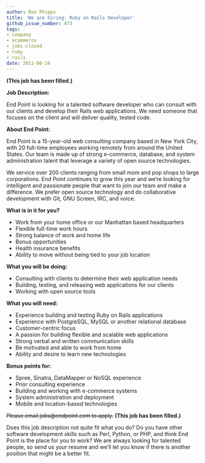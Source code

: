 ```yaml
---
author: Ron Phipps
title: 'We are hiring: Ruby on Rails Developer'
github_issue_number: 473
tags:
- company
- ecommerce
- jobs-closed
- ruby
- rails
date: 2011-06-24
---
```


**(This job has been filled.)**

**Job Description:**

End Point is looking for a talented software developer who can consult with our clients and develop their Rails web applications. We need someone that focuses on the client and will deliver quality, tested code.

**About End Point:**

End Point is a 15-year-old web consulting company based in New York City, with 20 full-time employees working remotely from around the United States. Our team is made up of strong e-commerce, database, and system administration talent that leverage a variety of open source technologies.

We service over 200 clients ranging from small mom and pop shops to large corporations. End Point continues to grow this year and we’re looking for intelligent and passionate people that want to join our team and make a difference. We prefer open source technology and do collaborative development with Git, GNU Screen, IRC, and voice.

**What is in it for you?**

- Work from your home office or our Manhattan based headquarters
- Flexible full-time work hours
- Strong balance of work and home life
- Bonus opportunities
- Health insurance benefits
- Ability to move without being tied to your job location

**What you will be doing:**

- Consulting with clients to determine their web application needs
- Building, testing, and releasing web applications for our clients
- Working with open source tools

**What you will need:**

- Experience building and testing Ruby on Rails applications
- Experience with PostgreSQL, MySQL or another relational database
- Customer-centric focus
- A passion for building flexible and scalable web applications
- Strong verbal and written communication skills
- Be motivated and able to work from home
- Ability and desire to learn new technologies

**Bonus points for:**

- Spree, Sinatra, DataMapper or NoSQL experience
- Prior consulting experience
- Building and working with e-commerce systems
- System administration and deployment
- Mobile and location-based technologies

~~Please email jobs&#x40;endpoint.com to apply.~~
**(This job has been filled.)**

Does this job description not quite fit what you do? Do you have other software development skills such as Perl, Python, or PHP, and think End Point is the place for you to work? We are always looking for talented people, so send us your resume and we’ll let you know if there is another position that might be a better fit.
